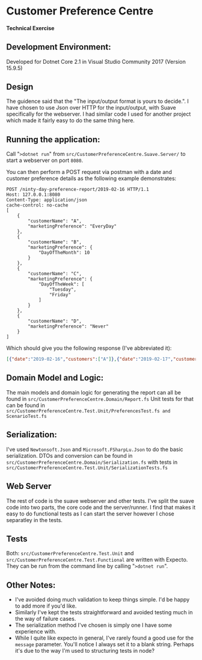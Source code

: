 # Customer Preference Centre
#### Technical Exercise

## Development Environment:
Developed for Dotnet Core 2.1 in Visual Studio Community 2017 (Version 15.9.5)

## Design
The guidence said that the "The input/output format is yours to decide.". I have chosen to use Json over HTTP for the input/output, with Suave specifically for the webserver. I had similar code I used for another project which made it fairly easy to do the same thing here.

## Running the application:
Call "`>dotnet run`" from `src/CustomerPreferenceCentre.Suave.Server/` to start a webserver on port `8080`.

You can then perform a POST request via postman with a date and customer preference details as the following example demonstrates:
```
POST /ninty-day-preference-report/2019-02-16 HTTP/1.1
Host: 127.0.0.1:8080
Content-Type: application/json
cache-control: no-cache
[
    {
        "customerName": "A",
        "marketingPreference": "EveryDay"
    },
    {
        "customerName": "B",
        "marketingPreference": {
            "DayOfTheMonth": 10
        }
    },
    {
        "customerName": "C",
        "marketingPreference": {
            "DayOfTheWeek": [
                "Tuesday",
                "Friday"
            ]
        }
    },
    {
        "customerName": "D",
        "marketingPreference": "Never"
    }
]
```

Which should give you the following response (I've abbreviated it):
```json
[{"date":"2019-02-16","customers":["A"]},{"date":"2019-02-17","customers":["A"]},{"date":"2019-02-18","customers":["A"]},{"date":"2019-02-19","customers":["A","C"]},{"date":"2019-02-20","customers":["A"]},{"date":"2019-02-21","customers":["A"]},{"date":"2019-02-22","customers":["A","C"]}, ....
```

## Domain Model and Logic:

The main models and domain logic for generating the report can all be found in `src/CustomerPreferenceCentre.Domain/Report.fs`
Unit tests for that can be found in `src/CustomerPreferenceCentre.Test.Unit/PreferencesTest.fs and ScenarioTest.fs`

## Serialization:

I've used `Newtonsoft.Json` and `Microsoft.FSharpLu.Json` to do the basic serialization. DTOs and conversion can be found in `src/CustomerPreferenceCentre.Domain/Serialization.fs` with tests in `src/CustomerPreferenceCentre.Test.Unit/SerializationTests.fs`

## Web Server

The rest of code is the suave webserver and other tests. I've split the suave code into two parts, the core code and the server/runner. I find that makes it easy to do functional tests as I can start the server however I chose separatley in the tests.

## Tests

Both:
`src/CustomerPreferenceCentre.Test.Unit` and
`src/CustomerPreferenceCentre.Test.Functional`
are written with Expecto.
They can be run from the command line by calling "`>dotnet run`".

## Other Notes:
* I've avoided doing much validation to keep things simple. I'd be happy to add more if you'd like.
* Similarly I've kept the tests straightforward and avoided testing much in the way of failure cases.
* The serialization method I've chosen is simply one I have some experience with.
* While I quite like expecto in general, I've rarely found a good use for the `message` parameter. You'll notice I always set it to a blank string. Perhaps it's due to the way I'm used to structuring tests in node?

